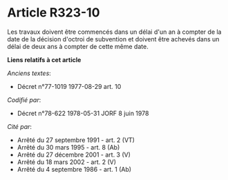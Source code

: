 # Article R323-10

Les travaux doivent être commencés dans un délai d'un an à compter de la date de la décision d'octroi de subvention et
doivent être achevés dans un délai de deux ans à compter de cette même date.

**Liens relatifs à cet article**

_Anciens textes_:

  - Décret n°77-1019 1977-08-29 art. 10

_Codifié par_:

  - Décret n°78-622 1978-05-31 JORF 8 juin 1978

_Cité par_:

  - Arrêté du 27 septembre 1991 - art. 2 (VT)
  - Arrêté du 30 mars 1995 - art. 8 (Ab)
  - Arrêté du 27 décembre 2001 - art. 3 (V)
  - Arrêté du 18 mars 2002 - art. 2 (V)
  - Arrêté du 4 septembre 1986 - art. 1 (Ab)

